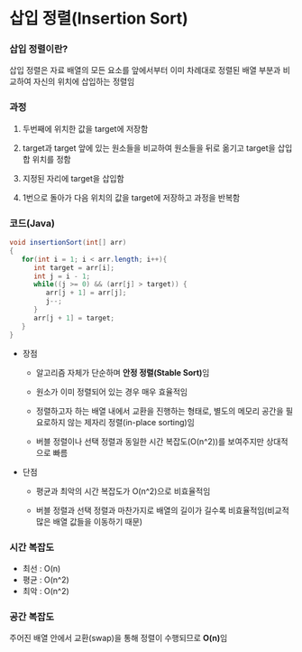 # 삽입 정렬(Insertion Sort)

### 삽입 정렬이란?

삽입 정렬은 자료 배열의 모든 요소를 앞에서부터 이미 차례대로 정렬된 배열 부분과 비교하여 자신의 위치에 삽입하는 정렬임

### 과정

1. 두번째에 위치한 값을 target에 저장함

2. target과 target 앞에 있는 원소들을 비교하여 원소들을 뒤로 옮기고 target을 삽입합 위치를 정함

3. 지정된 자리에 target을 삽입함

4. 1번으로 돌아가 다음 위치의 값을 target에 저장하고 과정을 반복함

### 코드(Java)
```Java
void insertionSort(int[] arr)
{
   for(int i = 1; i < arr.length; i++){
      int target = arr[i];
      int j = i - 1;
      while((j >= 0) && (arr[j] > target)) {
         arr[j + 1] = arr[j];
         j--;
      }
      arr[j + 1] = target;
   }
}
```

* 장점
  
  * 알고리즘 자체가 단순하며 <b>안정 정렬(Stable Sort)</b>임
  
  * 원소가 이미 정렬되어 있는 경우 매우 효율적임
  
  * 정렬하고자 하는 배열 내에서 교환을 진행하는 형태로, 별도의 메모리 공간을 필요로하지 않는 제자리 정렬(in-place sorting)임
  
  * 버블 정렬이나 선택 정렬과 동일한 시간 복잡도(O(n^2))를 보여주지만 상대적으로 빠름
  
* 단점

  * 평균과 최악의 시간 복잡도가 O(n^2)으로 비효율적임
  
  * 버블 정렬과 선택 정렬과 마찬가지로 배열의 길이가 길수록 비효율적임(비교적 많은 배열 값들을 이동하기 때문)
  
### 시간 복잡도

* 최선 : O(n)
* 평균 : O(n^2)
* 최악 : O(n^2)

### 공간 복잡도

주어진 배열 안에서 교환(swap)을 통해 정렬이 수행되므로 <b>O(n)</b>임
